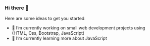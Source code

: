 ### Hi there 👋
Here are some ideas to get you started:

- 🔭 I’m currently working on small web development projects using (HTML, Css, Bootstrap, JavaScript)
- 🌱 I’m currently learning more about JavaScript
<!--
**I-A11/I-A11** is a ✨ _special_ ✨ repository because its `README.md` (this file) appears on your GitHub profile.
I'm a junior web developer in training. I am enthusiastic about expanding on my strengths and growing my expertise in the Web Development space.


- 
-->
